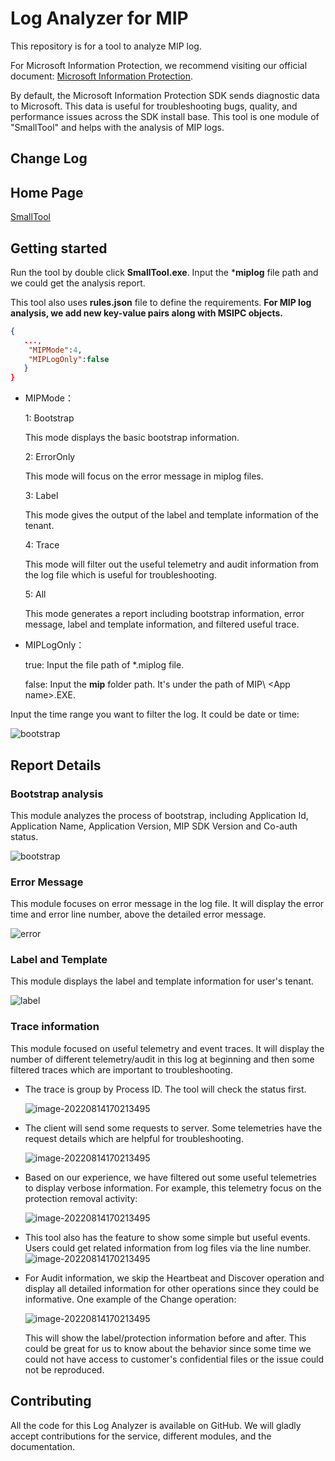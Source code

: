 
# Log Analyzer for MIP
This repository is for a tool to analyze MIP log.

For Microsoft Information Protection, we recommend visiting our official document: [Microsoft Information Protection](https://docs.microsoft.com/en-us/information-protection/develop/overview).

By default, the Microsoft Information Protection SDK sends diagnostic data to Microsoft. This data is useful for troubleshooting bugs, quality, and performance issues across the SDK install base. This tool is one module of "SmallTool" and helps with the analysis of MIP logs.

## Change Log


## Home Page 

[SmallTool](https://github.com/ChrisChenMS/SmallTool)

## Getting started
Run the tool by double click **SmallTool.exe**. Input the ***miplog** file path and we could get the analysis report.

This tool also uses **rules.json** file to define the requirements. **For MIP log analysis, we add new key-value pairs along with MSIPC objects.**
```json
{
   ...,
    "MIPMode":4,
    "MIPLogOnly":false
   }
}
```

 - MIPMode：

   1: Bootstrap

      This mode displays the basic bootstrap information.

   2: ErrorOnly

      This mode will focus on the error message in miplog files.

   3: Label

      This mode gives the output of the label and template information of the tenant.

   4: Trace

      This mode will filter out the useful telemetry and audit information from the log file which is useful for troubleshooting.

   5: All

      This mode generates a report including bootstrap information, error message, label and template information, and filtered useful trace.
   
- MIPLogOnly：

  true: Input the file path of *.miplog file.

  false: Input the **mip** folder path. It's under the path of MIP\ \<App name>.EXE.
  

Input the time range you want to filter the log. It could be date or time:

![bootstrap](./Image/TimeRange.png)

## Report Details

### Bootstrap analysis

This module analyzes the process of bootstrap, including Application Id, Application Name, Application Version, MIP SDK Version and Co-auth status. 

![bootstrap](./Image/bootstrap.png)

### Error Message

This module focuses on error message in the log file. It will display the error time and error line number, above the detailed error message.

![error](./Image/error.png)

### Label and Template

This module displays the label and template information for user's tenant.

![label](./Image/label.png)

### Trace information

This module focused on useful telemetry and event traces. It will display the number of different telemetry/audit in this log at beginning and then some filtered traces which are important to troubleshooting.

- The trace is group by Process ID. The tool will check the status first.
  
  ![image-20220814170213495](./Image/eventcheck.png)
  
- The client will send some requests to server. Some telemetries have the request details which are helpful for troubleshooting.
  
  ![image-20220814170213495](./Image/connection.png)
  
- Based on our experience, we have filtered out some useful telemetries to display verbose information. For example, this telemetry focus on the protection removal activity:

  ![image-20220814170213495](./Image/telemetry.png)

 - This tool also has the feature to show some simple but useful events. Users could get related information from log files via the line number.
   ![image-20220814170213495](./Image/simple.png)
    
 - For Audit information, we skip the Heartbeat and Discover operation and display all detailed information for other operations since they could be informative. One example of the Change operation:
  
   ![image-20220814170213495](./Image/Audit.png)
  
   This will show the label/protection information before and after. This could be great for us to know about the behavior since some time we could not have access to customer's confidential files or the issue could not be reproduced.

## Contributing

All the code for this Log Analyzer is available on GitHub. We will gladly accept contributions for the service, different modules, and the documentation.


